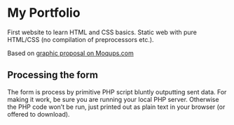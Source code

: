 # My Portfolio

First website to learn HTML and CSS basics. Static web with pure HTML/CSS (no compilation of preprocessors etc.).

Based on [graphic proposal on Moqups.com](https://app.moqups.com/Jana-V/0umitZwyaA/view/page/aa9df7b72)

## Processing the form

The form is process by primitive PHP script bluntly outputting sent data. For making it work, be sure you are running your local PHP server. Otherwise the PHP code won’t be run, just printed out as plain text in your browser (or offered to download).